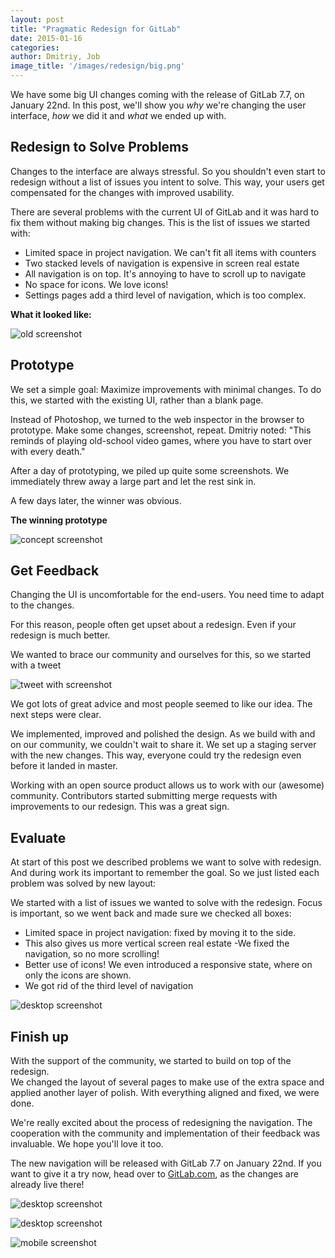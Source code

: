```yaml
---
layout: post
title: "Pragmatic Redesign for GitLab"
date: 2015-01-16
categories:
author: Dmitriy, Job
image_title: '/images/redesign/big.png'
---
```


We have some big UI changes coming with the release of GitLab 7.7, on January 22nd.
In this post, we'll show you _why_ we're changing the user interface, _how_ we did it and _what_ we ended up with.

<!-- more -->

## Redesign to Solve Problems

Changes to the interface are always stressful. So you shouldn't even start to redesign without a list of issues you intent to solve. This way, your users get compensated for the changes with improved usability.

There are several problems with the current UI of GitLab and it was hard to fix them without making big changes.
This is the list of issues we started with:

- Limited space in project navigation. We can't fit all items with counters
- Two stacked levels of navigation is expensive in screen real estate
- All navigation is on top. It's annoying to have to scroll up to navigate
- No space for icons. We love icons!
- Settings pages add a third level of navigation, which is too complex.

__What it looked like:__

![old screenshot](/images/redesign/old.png)


## Prototype

We set a simple goal: Maximize improvements with minimal changes. To do this, we started with the existing UI, rather than a blank page.

Instead of Photoshop, we turned to the web inspector in the browser to prototype. Make some changes, screenshot, repeat. Dmitriy noted: "This reminds of playing old-school video games, where you have to start over with every death."

After a day of prototyping, we piled up quite some screenshots. We immediately threw away a large part and let the rest sink in.

A few days later, the winner was obvious.

__The winning prototype__

![concept screenshot](/images/redesign/winner.png)


## Get Feedback

Changing the UI is uncomfortable for the end-users.
You need time to adapt to the changes.

For this reason, people often get upset about a redesign.
Even if your redesign is much better.

We wanted to brace our community and ourselves for this,
so we started with a tweet

![tweet with screenshot](/images/redesign/tweet.png)

We got lots of great advice and most people seemed to like our idea.
The next steps were clear.

We implemented, improved and polished the design.
As we build with and on our community, we couldn't wait to share it.
We set up a staging server with the new changes.
This way, everyone could try the redesign even before it landed in master.

Working with an open source product allows us to work with our (awesome) community.
Contributors started submitting merge requests with improvements to our redesign.
This was a great sign.

## Evaluate

At start of this post we described problems we want to solve with redesign.
And during work its important to remember the goal.
So we just listed each problem was solved by new layout:

We started with a list of issues we wanted to solve with the redesign. Focus is important, so we went back and made sure we checked all boxes:

- Limited space in project navigation: fixed by moving it to the side.
- This also gives us more vertical screen real estate
-We fixed the navigation, so no more scrolling!
- Better use of icons! We even introduced a responsive state, where on only the icons are shown.
- We got rid of the third level of navigation

![desktop screenshot](/images/redesign/final3.png)

## Finish up

With the support of the community, we started to build on top of the redesign.  
We changed the layout of several pages to make use of the extra space
and applied another layer of polish.
With everything aligned and fixed, we were done.

We're really excited about the process of redesigning the navigation.
The cooperation with the community and implementation of their feedback was invaluable.
We hope you'll love it too.

The new navigation will be released with GitLab 7.7 on January 22nd.
If you want to give it a try now, head over to [GitLab.com](https://gitlab.com/users/sign_up),
as the changes are already live there!

![desktop screenshot](/images/redesign/final1.png)

![desktop screenshot](/images/redesign/final2.png)

![mobile screenshot](/images/redesign/final_mobile.png)
